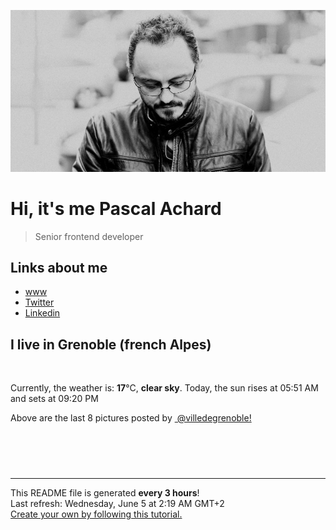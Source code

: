![Pascal Achard](./images/photo-pascal-achard.jpg)
# Hi, it's me Pascal Achard
> Senior frontend developer

## Links about me
- [www](https://www.pascal-achard.com)
- [Twitter](https://twitter.com/botmaster)
- [Linkedin](http://www.linkedin.com/in/pascal-achard)


## I live in Grenoble (french Alpes)
<img src="https://openweathermap.org/img/wn/01n@2x.png" alt="">

Currently, the weather is: **17**°C, **clear sky**.
Today, the sun rises at 05:51 AM and sets at 09:20 PM

Above are the last 8 pictures posted by <a href="https://www.instagram.com/villedegrenoble/" target="_blank"><img alt="" src="https://upload.wikimedia.org/wikipedia/commons/thumb/e/e7/Instagram_logo_2016.svg/1024px-Instagram_logo_2016.svg.png" width="20"/> @villedegrenoble!</a>

<p style="display: flex; flex-wrap: wrap; gap: 20px;">
        <img src="https://cdn1.picuki.com/hosted-by-instagram/q/0exhNuNYnjBcaS3SYdxKjf8F2vJ1Wg9SZ60STLepjSVmIR1vLHOapZA0mpCj4yRwKg5lHDeVeSBk4I0pWV1VCFUVPUTdTraNSjxd76WbXeug0Fpl8JJplrY2LnQaYnOp9cEpVmPCBCxWFOkXULjh7uZE+OXvajQbojKaKrBDkDdttdCwFahlza4ls%7C%7CfBv0Xm1IwleS5J%7C%7CWU1IUc8797erW5HDrrzNsB9q7JjR7Aei8pL6ODj3Rq2ElIpenojRmDM%7C%7CLTPnNEMjSC1ejIR13H%7C%7CRKAPCGUv1l6VoREXtsEjr7PkMYlghN8XgPHUHHElfk1KhlJtk5bgwG6YLm+hghMC%7C%7CEHq46ajIqcci8bKK97IcOzQnyvyObvnMLked3YDBvPpY3fWJuygLJlNn416HckI2FvoplDrJeKhhDI3OztJvCeCCM8oQa7IkPk=.jpeg" alt="" width="200"/>
        <img src="https://cdn1.picuki.com/hosted-by-instagram/q/0exhNuNYnjBcaS3SYdxKjf8F2vJ1Wg9SZ60STLepjSVmIR1vLHOapZA0mpCl6yRxIwVgFDeSYztk4YwuUFpWDD19NUXfTbOJSzZc56udXOvN2zVk8pdklbwzLXAaYXSo88ckXAmYdSgIGaYDG7uo%7C%7Ce8T8OXucjcEozGMNbVHmjdttdCwFahlza4lsfe4kx2xu5xncG114WNxahlw5OLUqQUCSKnjMcF6saR5UvoPjsBRpr2gmCG2GGM5b295BTGS9IjOkqg8iyDXdzQspjD3F+8EIU8hjl246joDt70I2Z+jFo9m6Kkzn7bQaUtTdU1x4RFqncmcuBKcazC+%7C%7CmJz4kGVwbCzL6lr89P5IsyeVNjhyR7La6iDOaFhCVcFJa37d1TGDe+DVuVTldhhFtVZ+lnwoyL4J5S6jl1ySTZJgWPGWdR%7C%7CS6DNlJCFy1TRi2WZug0Znd6hLb96n3lv+c2771cuUkX+C94cDjnC6npyROtjfLfeirbTLedHFUVRaNxB%7C%7CjDTwapWIymiq75iOt85eZQ5.jpeg" alt="" width="200"/>
        <img src="https://cdn1.picuki.com/hosted-by-instagram/q/0exhNuNYnjBcaS3SYdxKjf8F2vJ1Wg9SZ60STLepjSVmIR1vLHOapZA0mpCl6yRxIwVgFDeSYztk4YsjUFtVAj19NE3bS7yMRT9U66WcUezN1zdj9pFllLw0LXEWY3Ks8MIqXAmYdSgIGaYDG7uo+qhT5aGuO1lQpzb9d7JGmC4E5ZPiZ6x29Zk0v7GEj0Xx7oolaT5O9T9sdgcrptPTpCkeXfPiM8M6pq56AIgCifgG6vuzynXhV1IkeFFxHzPCkYLtp%7C%7ChXiXfvcxAJrGqJUa4cKG5Nr0z9shI8760BudShZJpM+N8ZkObUT2RaCCE+4R1pr5e8lCvIV2usxh5%7C%7C2U2H74eEI9ECpY3eAdLMeNHu1gzkQ6vxNf4feT9cJLKEHlzfIqL7Uo5WntYfTMdv7nyx2VLtf4L9zDUhATBTtzqFXLtCDtWpxa6yq1TFujKfrBQyg%7C%7CuRKppW93Z8tMqItFAtLymVJJkefQvY2m8xG9odKbyby8qC.jpeg" alt="" width="200"/>
        <img src="https://cdn1.picuki.com/hosted-by-instagram/q/0exhNuNYnjBcaS3SYdxKjf8F2vJ1Wg5SZ60STLepjSVmIR1vLHOapZA0mpCl6yRxIwVgFDeSYztk4YwvUV1WCj19NE3bS7KMSD9U66WeUefN1j1n8pZhkLc3LnYWbH6r8cUuUgmYdSgIGaYDG7uo+qhT5aGuO1lQpzaEW+oR9z5G7NCnV6xhz580r6GDhx+ouMoyIDND%7C%7CHg1JU46o9CUqTUHGsv+MfF3pLUqF+dazPgL6NDhkyblEEwQI1FQDymsiNPwyOUtkyTOZGQZy2fhQq02cm0xsAS45wEQk60PqcOhN48wjrNt96nQc2UGXGRumB9ricmQjQ6ZRUSQjG1IwHr+5rDjX9oH9LjELqCyZJ666GSTSv+MWbhPXy1CVbrZWwKMcMqXPusUvo9FMrVN4Hi3yCGXYJvC+AooUx8ajC68Gct8WdmY4PaQ%7C%7C1Pimj6M+C8a1sO+JuUKngsO0eGsrzl1ekPVDMwSYzaFjAR0.jpeg" alt="" width="200"/>
        <img src="https://cdn1.picuki.com/hosted-by-instagram/q/0exhNuNYnjBcaS3SYdxKjf8F2vJ1Wg9SZ60STLepjSVmIR1vLHOapZA0mpCl6yRxIwVgFDeSYztj4oguUFhZDj19O0zbQLGJTDtW5qiZVurN2zBi9Z5nkbc1LnEfZnOr9csqUgmYdSgIGaYDG7uo+qhT5aGuO1lQpzb9d7JGmC4E5ZPiZ6x29Zk0v7GEj0Xx7oolaT5O9T9sdgcrptPTpCkeXfPiM8M6pq56AIgCifgG6vuzynXhV1IkeFFxHzPCjp7ptssP1g37WxgJrGqJUa4cLG8JpUH9shI8760BudShZJpM+N8ZkObUT2RaCCE+4R1pr5e8lCvIV2usxh5%7C%7C2U2A7Ye6ItM8pcHeAfjJev%7C%7CQnQ%7C%7CaX6bzJf4feT9cJLKEHlzfIqL7Uo5WntYfTMdv7n+8xy6rbrXtjzBXKyEclQeeK4F7dcjF66Tz1C+dthihmFVrwIGKdpFM%7C%7CmpatMqItFAtLymVIOocfQvY2m8xG9odKbyby8qC.jpeg" alt="" width="200"/>
        <img src="https://cdn1.picuki.com/hosted-by-instagram/q/0exhNuNYnjBcaS3SYdxKjf8F2vJ1Wg9SZ60STLepjSVmIR1vLHOapZA0mpCl6yRxIwVgFDeSYztj4oktVVxWDT19O0zbQbaISjtW5qucVubN1zNg8Z5onbkzKHQeYXCn8cIpXAmYdSgIGaYDG7uo+qhT5aGuO1lQpzb9d7JGmC4E5ZPiZ6x29Zk0v7GEj0Xx7oolaT5O9T9sdgcrptPTpCkeXfPiM8M6pq56AIgCifgG6vuzynXhV1IkeFFxHzPCt4%7C%7CsiepOgCbiQRwJrGqJUa4eH1Ua2AP9shI8760BudShZJpM+N8ZkObUT2RaCCE+4R1pr5e8lCvIV2usxh5%7C%7C2U2A7YeEZdACrcXdEdKKeMHunA70S+TwJf4feT9cJLKEHlzfIqL7Uo5WntYfTMdv7nq%7C%7CqSKES6al5jEpEWZuoSejPr9ISMW%7C%7C5Zmro0%7C%7C9twSBqhMvhOeSU6R12URKtMqItFAtLymXJJkZfQvY2m8xG9odKbyby8qC.jpeg" alt="" width="200"/>
        <img src="https://cdn1.picuki.com/hosted-by-instagram/q/0exhNuNYnjBcaS3SYdxKjf8F2vJ1Wg9SZ60STLepjSVmIR1vLHOapZA0mpCl6yRxIwVgFDeSYztk54MvUFtRCz19O0zaSbKJTzhS76qbUerN0DVm9JRnlbwxL3EaZHGr9MIoUgmYdSgIGaYDG7uo+qhT5aGuO1lQpzb9d7JGmC4E5ZPiZ6x29Zk0v7GEj0Xx7oolaT5O9T9sdgcrptPTpCkeXfPiM8M6pq56AIgCifgG6vuzynXrV1IkeFFxHzPCrqbtndY6vzPHemEJrGqJUa4TeEUVk1z9shI8760BudShZJpM+N8ZkObUT2RaCCE+4R1pr5e8lCvIV2usxh5%7C%7C2U2A7ZeAIdECi4LfEdrNev%7C%7CQ1A%7C%7CKT+TzE%7C%7C4feT9cJLKEHlzfIqL7Uo5WntYfTMdv7n+l%7C%7CRLwQJXW1yViCT0cth2ILpBqbMqpxaaA0FTbqmi2qQsamvajUeNRy0xatMqItFAtLymXJJ8afQvY2m8xG9odKbyby8qC.jpeg" alt="" width="200"/>
        <img src="https://cdn1.picuki.com/hosted-by-instagram/q/0exhNuNYnjBcaS3SYdxKjf8F2vJ1Wg9SZ60STLepjSVmIR1vLHOapZA0mpCl6yRxIwVgFDeSYztj4okuUlVVCz19O0zaSLeARThS76udU+bN2zxn85Bhlbg9JXQZbHam88YrUwmYdSgIGaYDG7uo+qhT5aGuO1lQpzb9d7JGmC4E5ZPiZ6x29Zk0v7GEj0Xx7oolaT5O9T9sdgcrptPTpCkeXfPiM8M6pq56AIgCifgG6vuzynXrV1IkeFFxHzPCu4f3qsA31HfjY20JrGqJUa4cJ0kPtXz9shI8760BudShZJpM+N8ZkObUT2RaCCE+4R1pr5e8lCvIV2usxh5%7C%7C2U2A7KmyI9M8k8XeAcbIeNHAnwzKX+XzA%7C%7C4feT9cJLKEHlzfIqL7Uo5WntYfTMdv7n+UyQqwVYP95Ad3NzF5qhegFLNncau8wKX85Ef1iRmc8g82hZijfppdnVdKtMqItFAtLymUVO0efQvY2m8xG9odKbyby8qC.jpeg" alt="" width="200"/>
</p>

------------
<p>This README file is generated <b>every 3 hours</b>!
    <br />Last refresh: Wednesday, June 5 at 2:19 AM GMT+2
    <br /><a href="https://medium.com/@th.guibert/how-to-create-a-self-updating-readme-md-for-your-github-profile-f8b05744ca91">Create your own by following this tutorial.</a>
</p>
<p><a href="https://github.com/botmaster/botmaster/actions/workflows/main.yaml"><img alt="" src="https://github.com/botmaster/botmaster/actions/workflows/main.yaml/badge.svg" /></a></p>

